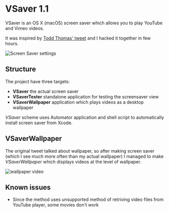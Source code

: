 # VSaver 1.1

VSaver is an OS X (macOS) screen saver which allows you to play YouTube and Vimeo videos.

It was inspired by [Todd Thomas' tweet](https://twitter.com/toddthomas/status/756352957738725376) and I hacked it together in few hours.

![Screen Saver settings](https://cloud.githubusercontent.com/assets/2470861/17103626/8fa827c8-527f-11e6-9fc9-09c45e144c83.png)

## Structure

The project have three targets: 

* **VSaver** the actual screen saver
* **VSaverTester** standalone application for testing the screensaver view
* **VSaverWallpaper** application which plays videos as a desktop wallpaper

*VSaver* scheme uses Automator application and shell script to automatically install screen saver from Xcode.

## VSaverWallpaper

The original tweet talked about wallpaper, so after making screen saver (which I see much more often than my actual wallpaper) I managed to make *VSaverWallpaper* which displays videos at the level of wallpaper.

![wallpaper video](https://cloud.githubusercontent.com/assets/2470861/17130381/84304abc-5318-11e6-873d-583e25c9c139.gif)

## Known issues

* Since the method uses unsupported method of retriving video files from YouTube player, some movies don't work
